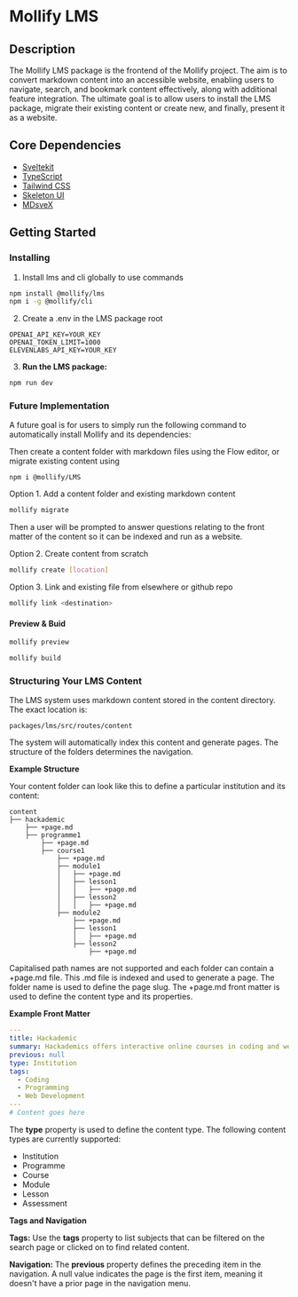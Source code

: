 # Mollify LMS

## Description

The Mollify LMS package is the frontend of the Mollify project. The aim is to convert markdown content into an accessible website, enabling users to navigate, search, and bookmark content effectively, along with additional feature integration. The ultimate goal is to allow users to install the LMS package, migrate their existing content or create new, and finally, present it as a website.

## Core Dependencies

- [Sveltekit](https://kit.svelte.dev/)
- [TypeScript](https://www.typescriptlang.org/)
- [Tailwind CSS](https://tailwindcss.com/docs/installation)
- [Skeleton UI](https://www.skeleton.dev/)
- [MDsveX](https://mdsvex.pngwn.io/)

## Getting Started

### Installing

1. Install lms and cli globally to use commands

```bash
npm install @mollify/lms
npm i -g @mollify/cli
```

2. Create a .env in the LMS package root

```
OPENAI_API_KEY=YOUR_KEY
OPENAI_TOKEN_LIMIT=1000
ELEVENLABS_API_KEY=YOUR_KEY
```

3. **Run the LMS package:**

```bash
npm run dev
```

### Future Implementation

A future goal is for users to simply run the following command to automatically install Mollify and its dependencies:

Then create a content folder with markdown files using the Flow editor, or migrate existing content using

```
npm i @mollify/LMS
```

Option 1.
Add a content folder and existing markdown content

```bash
mollify migrate
```

Then a user will be prompted to answer questions relating to the front matter of the content so it can be indexed and run as a website.

Option 2.
Create content from scratch

```bash
mollify create [location]
```

Option 3.
Link and existing file from elsewhere or github repo

```bash
mollify link <destination>
```

#### Preview & Buid

```bash
mollify preview
```

```bash
mollify build
```

### Structuring Your LMS Content

The LMS system uses markdown content stored in the content directory. The exact location is:

```
packages/lms/src/routes/content
```

The system will automatically index this content and generate pages. The structure of the folders determines the navigation.

**Example Structure**

Your content folder can look like this to define a particular institution and its content:

```
content
├── hackademic
    ├── +page.md
    ├── programme1
        ├── +page.md
        ├── course1
            ├── +page.md
            ├── module1
            │   ├── +page.md
            │   ├── lesson1
            │   │   ├── +page.md
            │   ├── lesson2
            │   │   ├── +page.md
            ├── module2
                ├── +page.md
                ├── lesson1
                │   ├── +page.md
                ├── lesson2
                    ├── +page.md
```

Capitalised path names are not supported and each folder can contain a +page.md file. This .md file is indexed and used to generate a page. The folder name is used to define the page slug. The +page.md front matter is used to define the content type and its properties.

**Example Front Matter**

```yaml
---
title: Hackademic
summary: Hackademics offers interactive online courses in coding and web development, featuring project-based learning and expert instructors. Become a skilled software engineer with our program!
previous: null
type: Institution
tags:
  - Coding
  - Programming
  - Web Development
---
# Content goes here
```

The **type** property is used to define the content type. The following content types are currently supported:

- Institution
- Programme
- Course
- Module
- Lesson
- Assessment

**Tags and Navigation**

**Tags:** Use the **tags** property to list subjects that can be filtered on the search page or clicked on to find related content.

**Navigation:** The **previous** property defines the preceding item in the navigation. A null value indicates the page is the first item, meaning it doesn't have a prior page in the navigation menu.
